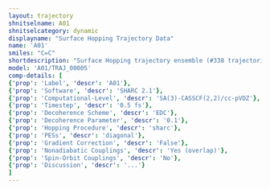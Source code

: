 ```yaml
---
layout: trajectory
shnitselname: A01
shnitselcategory: dynamic
displayname: "Surface Hopping Trajectory Data"
name: 'A01'
smiles: "C=C"
shortdescription: "Surface Hopping trajectory ensemble (#338 trajectories)"
model: 'A01/TRAJ_00005'
comp-details: [
{'prop': 'Label', 'descr': 'A01'},
{'prop': 'Software', 'descr': 'SHARC 2.1'},
{'prop': 'Computational-Level', 'descr': 'SA(3)-CASSCF(2,2)/cc-pVDZ'},
{'prop': 'Timestep', 'descr': '0.5 fs'},
{'prop': 'Decoherence Scheme', 'descr': 'EDC'},
{'prop': 'Decoherence Parameter', 'descr': '0.1'},
{'prop': 'Hopping Procedure', 'descr': 'sharc'},
{'prop': 'PESs', 'descr': 'diagonal'},
{'prop': 'Gradient Correction', 'descr': 'False'},
{'prop': 'Nonadiabatic Couplings', 'descr': 'Yes (overlap)'},
{'prop': 'Spin-Orbit Couplings', 'descr': 'No'},
{'prop': 'Discussion', 'descr': '...'}
]
---
```

